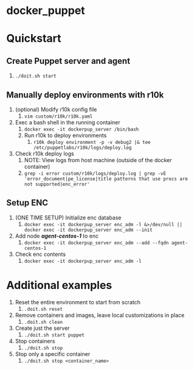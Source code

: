 # docker_puppet

# Quickstart
## Create Puppet server and agent
1. `./doit.sh start`

## Manually deploy environments with r10k
1. (optional) Modify r10k config file
   1. `vim custom/r10k/r10k.yaml`
1. Exec a bash shell in the running container
   1. `docker exec -it dockerpup_server /bin/bash`
   1. Run r10k to deploy environments
      1. `r10k deploy environment -p -v debug2 |& tee /etc/puppetlabs/r10k/logs/deploy.log`
1. Check r10k deploy logs
   1. NOTE: View logs from host machine (outside of the docker container)
   1. `grep -i error custom/r10k/logs/deploy.log | grep -vE 'error_document|pe_license|title patterns that use procs are not supported|enc_error'`

## Setup ENC
1. (ONE TIME SETUP) Initialize enc database
   1. `docker exec -it dockerpup_server enc_adm -l &>/dev/null || docker exec -it dockerpup_server enc_adm --init`
1. Add node **_agent-centos-1_** to enc
   1. `docker exec -it dockerpup_server enc_adm --add --fqdn agent-centos-1`
1. Check enc contents
   1. `docker exec -it dockerpup_server enc_adm -l`

# Additional examples
1. Reset the entire environment to start from scratch
   1. `.doit.sh reset`
1. Remove containers and images, leave local customizations in place
   1. `.doit.sh clean`
1. Create just the server
   1. `./doit.sh start puppet`
1. Stop containers
   1. `./doit.sh stop`
1. Stop only a specific container
   1. `./doit.sh stop <container_name>`

